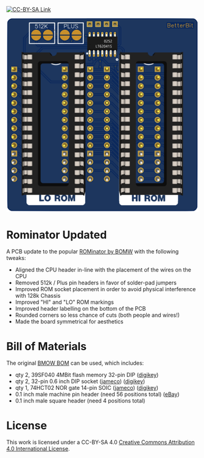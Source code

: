 [![CC-BY-SA Link](https://img.shields.io/badge/License-CC%20BY--SA%204.0-lightgrey.svg)](http://creativecommons.org/licenses/by-sa/4.0)

![Rominator Updated](https://github.com/Stephen-Arsenault/Rominator-Updated/blob/main/images/rominator-banner.png?raw=true)

# Rominator Updated
A PCB update to the popular [ROMinator by BOMW](https://www.bigmessowires.com/mac-rom-inator/) with the following tweaks:
 - Aligned the CPU header in-line with the placement of the wires on the CPU
 - Removed 512k / Plus pin headers in favor of solder-pad jumpers
 - Improved ROM socket placement in order to avoid physical interference with 128k Chassis
 - Improved "HI" and "LO" ROM markings
 - Improved header labelling on the bottom of the PCB
 - Rounded corners so less chance of cuts (both people and wires!)
 - Made the board symmetrical for aesthetics

 # Bill of Materials
 The original [BMOW BOM](https://www.bigmessowires.com/rom-adapter/make-your-own-kit.txt) can be used, which includes:
 - qty 2, 39SF040 4MBit flash memory 32-pin DIP ([digikey](http://www.digikey.com/product-detail/en/SST39SF040-70-4C-PHE/SST39SF040-70-4C-PHE-ND/2297835))
 - qty 2, 32-pin 0.6 inch DIP socket ([jameco](https://www.jameco.com/z/6000-32DW-Socket-IC-32-Pin-600-Inch-Tin-Dual-Solder-Low-Profile_112301.html)) ([digikey](http://www.digikey.com/product-detail/en/ED32DT/ED3053-5-ND/4147603))
 - qty 1, 74HCT02 NOR gate 14-pin SOIC ([jameco](http://www.jameco.com/webapp/wcs/stores/servlet/Product_10001_10001_268373_-1)) ([digikey](http://www.digikey.com/product-detail/en/74HCT02D,653/568-1500-1-ND/763398))
 - 0.1 inch male machine pin header (need 56 positions total) ([eBay](https://www.ebay.com/itm/10-PCS-40-Pin-2-54mm-Gold-machine-Single-Row-Straight-Male-Pin-Header/281699010399))
 - 0.1 inch male square header (need 4 positions total)

# License
This work is licensed under a CC-BY-SA 4.0
[Creative Commons Attribution 4.0 International License](http://creativecommons.org/licenses/by-sa/4.0).
